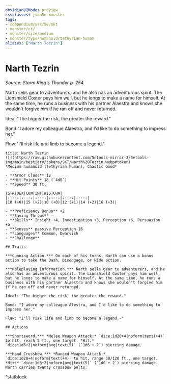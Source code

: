 ```yaml
---
obsidianUIMode: preview
cssclasses: json5e-monster
tags:
- compendium/src/5e/skt
- monster/cr/
- monster/size/medium
- monster/type/humanoid/tethyrian-human
aliases: ["Narth Tezrin"]
---
```

# Narth Tezrin
*Source: Storm King's Thunder p. 254*  

Narth sells gear to adventurers, and he also has an adventurous spirit. The Lionshield Coster pays him well, but he longs to make a name for himself. At the same time, he runs a business with his partner Alaestra and knows she wouldn't forgive him if he ran off and never returned.

Ideal:"The bigger the risk, the greater the reward."

Bond:"I adore my colleague Alaestra, and I'd like to do something to impress her."

Flaw:"I'll risk life and limb to become a legend."

```ad-statblock
title: Narth Tezrin
![](https://raw.githubusercontent.com/5etools-mirror-3/5etools-img/main/bestiary/tokens/SKT/Narth%20Tezrin.webp#token)
*Medium humanoid (Tethyrian human), Chaotic Good*

- **Armor Class** 12
- **Hit Points** 18 (`4d8`)
- **Speed** 30 ft.

|STR|DEX|CON|INT|WIS|CHA|
|:---:|:---:|:---:|:---:|:---:|:---:|
|10 (+0)|15 (+2)|10 (+0)|12 (+1)|14 (+2)|16 (+3)|

- **Proficiency Bonus** +2
- **Saving Throws** ⏤
- **Skills** Insight +4, Investigation +3, Perception +6, Persuasion +5
- **Senses** passive Perception 16
- **Languages** Common, Dwarvish
- **Challenge** 

## Traits

***Cunning Action.*** On each of his turns, Narth can use a bonus action to take the Dash, Disengage, or Hide action.

***Roleplaying Information.*** Narth sells gear to adventurers, and he also has an adventurous spirit. The Lionshield Coster pays him well, but he longs to make a name for himself. At the same time, he runs a business with his partner Alaestra and knows she wouldn't forgive him if he ran off and never returned.

Ideal: "The bigger the risk, the greater the reward."

Bond: "I adore my colleague Alestra, and I'd like to do something to impress her."

Flaw: "I'll risk life and limb to become a legend.-"

## Actions

***Shortsword.*** *Melee Weapon Attack:* `dice:1d20+4|noform|text(+4)` to hit, reach 5 ft., one target. *Hit:* `dice:1d6+2|noform|avg|text(5)` (`1d6 + 2`) piercing damage.

***Hand Crossbow.*** *Ranged Weapon Attack:* `dice:1d20+4|noform|text(+4)` to hit, range 30/120 ft., one target. *Hit:* `dice:1d6+2|noform|avg|text(5)` (`1d6 + 2`) piercing damage. Narth carries twenty crossbow bolts.
```
^statblock